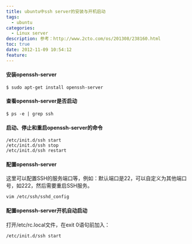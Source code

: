 ```yaml
---
title: ubuntu中ssh server的安装与开机启动
tags:
  - ubuntu
categories:
  - Linux server
description: 参考：http://www.2cto.com/os/201308/238160.html
toc: true
date: 2012-11-09 10:54:12
feature:
---
```


#### 安装openssh-server
```
$ sudo apt-get install openssh-server
```

#### 查看openssh-server是否启动
```
$ ps -e | grep ssh
```
<!-- more -->
#### 启动、停止和重启openssh-server的命令
```
/etc/init.d/ssh start
/etc/init.d/ssh stop
/etc/init.d/ssh restart
```


#### 配置openssh-server
这里可以配置SSH的服务端口等，例如：默认端口是22，可以自定义为其他端口号，如222，然后需要重启SSH服务。
```
vim /etc/ssh/sshd_config
```


#### 配置openssh-server开机自动启动
打开/etc/rc.local文件，在exit 0语句前加入：
```
/etc/init.d/ssh start
```
